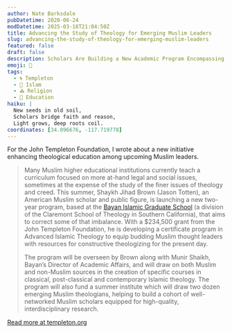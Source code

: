```yaml
---
author: Nate Barksdale
pubDatetime: 2020-06-24
modDatetime: 2025-03-18T21:04:50Z
title: Advancing the Study of Theology for Emerging Muslim Leaders
slug: advancing-the-study-of-theology-for-emerging-muslim-leaders
featured: false
draft: false
description: Scholars Are Building a New Academic Program Encompassing Advanced Islamic Theology and Contemporary Thought
emoji: 🕌
tags:
  - 🌀 Templeton
  - 🌙 Islam
  - ⛪ Religion
  - 🏫 Education
haiku: |
  New seeds in old soil,  
  Scholars bridge faith and reason,  
  Light grows, deep roots coil.
coordinates: [34.096676, -117.719778]
---
```


For the John Templeton Foundation, I wrote about a new initiative enhancing theological education among upcoming Muslim leaders.

> Many Muslim higher educational institutions currently teach a curriculum focused on more at-hand legal and social issues, sometimes at the expense of the study of the finer issues of theology and creed. This summer, Shaykh Jihad Brown (Jason Totten), an American Muslim scholar and public figure, is launching a new two-year program, based at the [Bayan Islamic Graduate School](https://www.bayanclaremont.org) (a division of the Claremont School of Theology in Southern California), that aims to correct some of that imbalance. With a $234,500 grant from the John Templeton Foundation, he is developing a certificate program in Advanced Islamic Theology to equip budding Muslim thought leaders with resources for constructive theologizing for the present day.
>
> The program will be overseen by Brown along with Munir Shaikh, Bayan’s Director of Academic Affairs, and will draw on both Muslim and non-Muslim sources in the creation of specific courses in classical, post-classical and contemporary Islamic theology. The program will also fund a summer institute which will draw two dozen emerging Muslim theologians, helping to build a cohort of well-networked Muslim scholars equipped for high-quality, interdisciplinary research.

[Read more at templeton.org](https://www.templeton.org/news/advancing-the-study-of-theology-for-emerging-muslim-leaders)
